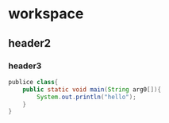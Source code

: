 # workspace

## header2

### header3

~~~java
publice class{
    public static void main(String arg0[]){
        System.out.println("hello");
    } 
}